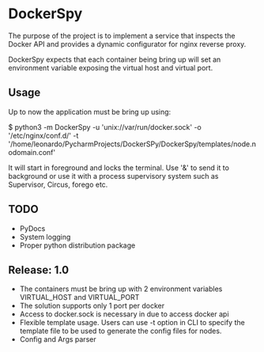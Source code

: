 # DockerSpy

The purpose of the project is to implement a service that inspects the Docker API and provides a dynamic configurator for nginx reverse proxy.

DockerSpy expects that each container being bring up will set an environment variable exposing the virtual host and virtual port.

## Usage
Up to now the application must be bring up using:

   $ python3 -m DockerSpy -u 'unix://var/run/docker.sock' -o '/etc/nginx/conf.d/' -t '/home/leonardo/PycharmProjects/DockerSPy/DockerSpy/templates/node.nodomain.conf'

It will start in foreground and locks the terminal. Use '&' to send it to background or use it with a process supervisory system such as Supervisor, Circus, forego etc.

## TODO

- PyDocs
- System logging
- Proper python distribution package

## Release: 1.0
- The containers must be bring up with 2 environment variables VIRTUAL_HOST and VIRTUAL_PORT
- The solution supports only 1 port per docker
- Access to docker.sock is necessary in due to access docker api
- Flexible template usage. Users can use -t option in CLI to specify the template file to be used to generate the config
 files for nodes.
- Config and Args parser
